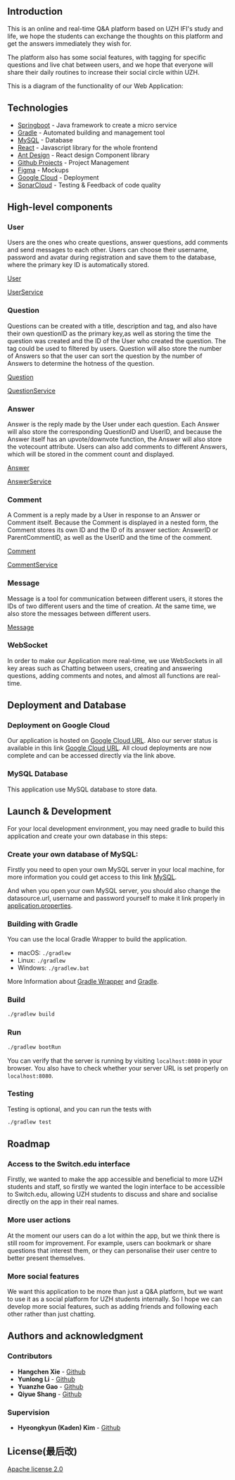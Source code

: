 [//]: # '<p align="center">'
[//]: # '  <img src="https://readme-typing-svg.demolab.com/?lines=Sopra+Group+20!;Guess+The+Country!&font=Fira%20Code¢er=true&width=600&height=80&duration=4000&pause=500" alt="Example Usage - README Typing SVG">'
[//]: # "</p>"
[//]: #
[//]: # '<div align="center">'
[//]: #
[//]: # "[![Lines of Code](https://sonarcloud.io/api/project_badges/measure?project=sopra-fs23-group-20_client&metric=ncloc)](https://sonarcloud.io/summary/new_code?id=sopra-fs23-group-20_client)"
[//]: # "[![Vulnerabilities](https://sonarcloud.io/api/project_badges/measure?project=sopra-fs23-group-20_client&metric=vulnerabilities)](https://sonarcloud.io/summary/new_code?id=sopra-fs23-group-20_client)"
[//]: #
[//]: # "</div>"

## Introduction

This is an online and real-time Q&A platform based on UZH IFI's study and life, we hope the students can exchange the thoughts on this platform and get the answers immediately they wish for.

The platform also has some social features, with tagging for specific questions and live chat between users, and we hope that everyone will share their daily routines to increase their social circle within UZH.

This is a diagram of the functionality of our Web Application:

## Technologies

- [Springboot](https://spring.io/) - Java framework to create a micro service
- [Gradle](https://gradle.org/) - Automated building and management tool
- [MySQL](https://www.mysql.com/) - Database
- [React](https://reactjs.org/docs/getting-started.html) - Javascript library for the whole frontend
- [Ant Design](https://ant.design/) - React design Component library
- [Github Projects](https://github.com/explore) - Project Management
- [Figma](https://figma.com/) - Mockups
- [Google Cloud](https://cloud.google.com/) - Deployment
- [SonarCloud](https://sonarcloud.io/) - Testing & Feedback of code quality

## High-level components

### User

Users are the ones who create questions, answer questions, add comments and send messages to each other. Users can choose their username, password and avatar during registration and save them to the database, where the primary key ID is automatically stored.

[User](https://github.com/sopra-fs23-group-38/sopra-fs23-38-server/blob/main/src/main/java/ch/uzh/ifi/hase/soprafs23/entity/User.java)

[UserService](https://github.com/sopra-fs23-group-38/sopra-fs23-38-server/blob/main/src/main/java/ch/uzh/ifi/hase/soprafs23/service/UserService.java)

### Question

Questions can be created with a title, description and tag, and also have their own questionID as the primary key,as well as storing the time the question was created and the ID of the User who created the question. The tag could be used to filtered by users. Question will also store the number of Answers so that the user can sort the question by the number of Answers to determine the hotness of the question.

[Question](https://github.com/sopra-fs23-group-38/sopra-fs23-38-server/blob/main/src/main/java/ch/uzh/ifi/hase/soprafs23/entity/Question.java)

[QuestionService](https://github.com/sopra-fs23-group-38/sopra-fs23-38-server/blob/main/src/main/java/ch/uzh/ifi/hase/soprafs23/service/QuestionService.java)

### Answer

Answer is the reply made by the User under each question. Each Answer will also store the corresponding QuestionID and UserID, and because the Answer itself has an upvote/downvote function, the Answer will also store the votecount attribute. Users can also add comments to different Answers, which will be stored in the comment count and displayed.

[Answer](https://github.com/sopra-fs23-group-38/sopra-fs23-38-server/blob/main/src/main/java/ch/uzh/ifi/hase/soprafs23/entity/Answer.java)

[AnswerService](https://github.com/sopra-fs23-group-38/sopra-fs23-38-server/blob/main/src/main/java/ch/uzh/ifi/hase/soprafs23/service/AnswerService.java)

### Comment

A Comment is a reply made by a User in response to an Answer or Comment itself. Because the Comment is displayed in a nested form, the Comment stores its own ID and the ID of its answer section: AnswerID or ParentCommentID, as well as the UserID and the time of the comment.

[Comment](https://github.com/sopra-fs23-group-38/sopra-fs23-38-server/blob/main/src/main/java/ch/uzh/ifi/hase/soprafs23/entity/Comment.java)

[CommentService](https://github.com/sopra-fs23-group-38/sopra-fs23-38-server/blob/main/src/main/java/ch/uzh/ifi/hase/soprafs23/service/CommentService.java)

### Message

Message is a tool for communication between different users, it stores the IDs of two different users and the time of creation. At the same time, we also store the messages between different users.

[Message](https://github.com/sopra-fs23-group-38/sopra-fs23-38-server/blob/main/src/main/java/ch/uzh/ifi/hase/soprafs23/entity/Message.java)

### WebSocket

In order to make our Application more real-time, we use WebSockets in all key areas such as Chatting between users, creating and answering questions, adding comments and notes, and almost all functions are real-time.

## Deployment and Database

### Deployment on Google Cloud

Our application is hosted on [Google Cloud URL](https://sopra-fs23-group-38-client.oa.r.appspot.com/). Also our server status is available in this link [Google Cloud URL](https://sopra-fs23-group-38-server.oa.r.appspot.com/). All cloud deployments are now complete and can be accessed directly via the link above.

### MySQL Database

This application use MySQL database to store data.

## Launch & Development

For your local development environment, you may need gradle to build this application and create your own database in this steps:

### Create your own database of MySQL:

Firstly you need to open your own MySQL server in your local machine, for more information you could get access to this link [MySQL](https://www.mysql.com/).

And when you open your own MySQL server, you should also change the datasource.url, username and password yourself to make it link properly in [application.properties](https://github.com/sopra-fs23-group-38/sopra-fs23-38-server/blob/main/src/main/resources/application.properties).

### Building with Gradle

You can use the local Gradle Wrapper to build the application.

- macOS: `./gradlew`
- Linux: `./gradlew`
- Windows: `./gradlew.bat`

More Information about [Gradle Wrapper](https://docs.gradle.org/current/userguide/gradle_wrapper.html) and [Gradle](https://gradle.org/docs/).

### Build

```bash
./gradlew build
```

### Run

```bash
./gradlew bootRun
```

You can verify that the server is running by visiting `localhost:8080` in your browser. You also have to check whether your server URL is set properly on `localhost:8080`.

### Testing

Testing is optional, and you can run the tests with

```bash
./gradlew test
```

## Roadmap

### Access to the Switch.edu interface

Firstly, we wanted to make the app accessible and beneficial to more UZH students and staff, so firstly we wanted the login interface to be accessible to Switch.edu, allowing UZH students to discuss and share and socialise directly on the app in their real names.

### More user actions

At the moment our users can do a lot within the app, but we think there is still room for improvement. For example, users can bookmark or share questions that interest them, or they can personalise their user centre to better present themselves.

### More social features

We want this application to be more than just a Q&A platform, but we want to use it as a social platform for UZH students internally. So I hope we can develop more social features, such as adding friends and following each other rather than just chatting.

## Authors and acknowledgment

### Contributors

- **Hangchen Xie** - [Github](https://github.com/hangchenxie)
- **Yunlong Li** - [Github](https://github.com/1316827294)
- **Yuanzhe Gao** - [Github](https://github.com/ArthasGAO)
- **Qiyue Shang** - [Github](https://github.com/QiyueShang666)

### Supervision

- **Hyeongkyun (Kaden) Kim** - [Github](https://github.com/hk-kaden-kim)

## License(最后改)

[Apache license 2.0](https://github.com/sopra-fs23-group-38/server/blob/6dc8281b0a876fa1d310626a704e0e4bfa08b86d/LICENSE)
